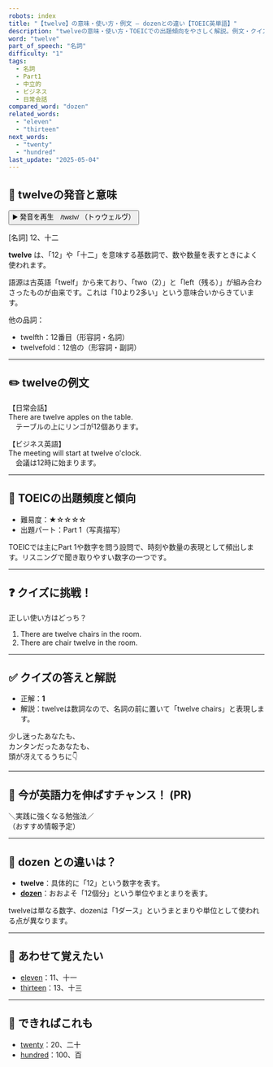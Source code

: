 ```yaml
---
robots: index
title: "【twelve】の意味・使い方・例文 ― dozenとの違い【TOEIC英単語】"
description: "twelveの意味・使い方・TOEICでの出題傾向をやさしく解説。例文・クイズ付きでdozenとの違いもわかりやすく学べます。"
word: "twelve"
part_of_speech: "名詞"
difficulty: "1"
tags:
  - 名詞
  - Part1
  - 中立的
  - ビジネス
  - 日常会話
compared_word: "dozen"
related_words:
  - "eleven"
  - "thirteen"
next_words:
  - "twenty"
  - "hundred"
last_update: "2025-05-04"
---
```


## 🔰 twelveの発音と意味

<button class="play-audio" onclick="playTTS('twelve')">
  <span class="play-audio-main">
    ▶️ 発音を再生　/twɛlv/
  </span>
  <span class="play-audio-sub">
    （トゥウェルヴ）
  </span>
</button>

[名詞] 12、十二

**twelve** は、「12」や「十二」を意味する基数詞で、数や数量を表すときによく使われます。

語源は古英語「twelf」から来ており、「two（2）」と「left（残る）」が組み合わさったものが由来です。これは「10より2多い」という意味合いからきています。

他の品詞：  
- twelfth：12番目（形容詞・名詞）
- twelvefold：12倍の（形容詞・副詞）

---

## ✏️ twelveの例文

【日常会話】  
There are twelve apples on the table.  
　テーブルの上にリンゴが12個あります。

【ビジネス英語】  
The meeting will start at twelve o'clock.  
　会議は12時に始まります。

---

## 🎯 TOEICの出題頻度と傾向

- 難易度：★☆☆☆☆
- 出題パート：Part 1（写真描写）

TOEICでは主にPart 1や数字を問う設問で、時刻や数量の表現として頻出します。リスニングで聞き取りやすい数字の一つです。

---

## ❓ クイズに挑戦！

正しい使い方はどっち？

1. There are twelve chairs in the room.  
2. There are chair twelve in the room.

---

## ✅ クイズの答えと解説

- 正解：**1**
- 解説：twelveは数詞なので、名詞の前に置いて「twelve chairs」と表現します。

少し迷ったあなたも、  
カンタンだったあなたも、  
頭が冴えてるうちに👇️

---

## 🚀 今が英語力を伸ばすチャンス！ (PR)

<div class="info-center">
＼実践に強くなる勉強法／<br>  
（おすすめ情報予定）
</div>

---

## 🤔  dozen との違いは？

- **twelve**：具体的に「12」という数字を表す。
- **[dozen](/word/dozen/)**：おおよそ「12個分」という単位やまとまりを表す。

twelveは単なる数字、dozenは「1ダース」というまとまりや単位として使われる点が異なります。

---

## 🧩 あわせて覚えたい

- [eleven](/word/eleven/)：11、十一
- [thirteen](/word/thirteen/)：13、十三

---

## 📖 できればこれも

- [twenty](/word/twenty/)：20、二十
- [hundred](/word/hundred/)：100、百

<!-- cvid: aid08_bid46 -->

